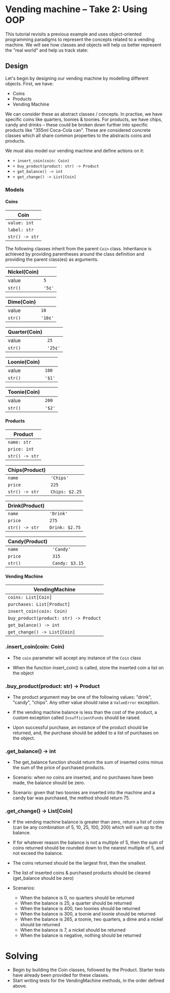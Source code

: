 # Vending machine – Take 2: Using OOP

This tutorial revisits a previous example and uses object-oriented programming
paradigms to represent the concepts related to a vending machine. We will see
how classes and objects will help us better represent the "real world" and help
us track state:


## Design
Let's begin by designing our vending machine by modelling different objects.
First, we have:
- Coins
- Products
- Vending Machine

We can consider these as abstract classes / concepts. In practise, we have
specific coins like quarters, loonies & toonies. For products, we have chips,
candy and drinks – these could be broken down further into specific products
like "355ml Coca-Cola can". These are considered concrete classes which all
share common properties to the abstracts coins and products.

We must also model our vending machine and define actions on it:
- `+ insert_coin(coin: Coin)`
- `+ buy_product(product: str) -> Product`
- `+ get_balance() -> int`
- `+ get_change() -> List[Coin]`



### Models
#### Coins

| **Coin**                  |
| -                         |
| `value: int`     |
| `label: str`              |
| `str() -> str`            |


The following classes inherit from the parent `Coin` class. Inheritance is
achieved by providing parentheses around the class definition and providing the
parent class(es) as arguments.

| **Nickel(Coin)**    |                        |
| -                     | -                      |
| value                 | `5` |
| `str()` | `'5¢'`|


| **Dime(Coin)**     |                        |
| -                     | -                      |
| value                 | `10` |
| `str()`               | `'10¢'`                |


| **Quarter(Coin)**     |                       |
| -                     | -                     |
| value                 | `25`|
| `str()`               | `'25¢'`               |


| **Loonie(Coin)**      |                       |
| -                     | -                     |
| value                 | `100`|
| `str()`               | `'$1'`                |


| **Toonie(Coin)**      |                       |
| -                     | -                     |
| value                 | `200`|
| `str()`               | `'$2'`                |


#### Products

| **Product**           |
| ---                   |
| `name: str`           |
| `price: int` |
| `str() -> str`        |


| **Chips(Product)**    |                       |
| -                     | -                     |
| `name`                | `'Chips'`             |
| `price`               | `225`                 |
| `str() -> str`        | `Chips: $2.25`        |


| **Drink(Product)**    |                       |
| -                     | -                     |
| `name`                | `'Drink'`             |
| `price`               | `275`                 |
| `str() -> str`        | `Drink: $2.75`        |


| **Candy(Product)**    |                        |
| -                     | -                      |
| `name`                | `'Candy'`              |
| `price`               | `315`                  |
| `str()`               | `Candy: $3.15`         |



#### Vending Machine
| **VendingMachine**                            |
| -
| `coins: List[Coin]`                           |
| `purchases: List[Product]`                    |
| `insert_coin(coin: Coin)`                     |
| `buy_product(product: str) -> Product`        |
| `get_balance() -> int`                        |
| `get_change() -> List[Coin]`                  |



### .insert_coin(coin: Coin)

- The `coin` parameter will accept any instance of the `Coin` class

- When the function insert_coin() is called, store the inserted coin a list on
  the object

### .buy_product(product: str) -> Product

- The product argument may be one of the following values: "drink", "candy",
  "chips". Any other value should raise a `ValueError` exception.

- If the vending machine balance is less than the cost of the product, a
  custom exception called `InsufficientFunds` should be raised.

- Upon successful purchase, an instance of the product should be returned, and,
  the purchase should be added to a list of purchases on the object.


### .get_balance() -> int

- The get_balance function should return the sum of inserted coins minus the
  sum of the price of purchased products.

- Scenario: when no coins are inserted, and no purchases have been made, the
  balance should be zero.

- Scenario: given that two toonies are inserted into the machine and a candy
  bar was purchased, the method should return 75.


### .get_change() -> List[Coin]

- If the vending machine balance is greater than zero, return a list of coins
  (can be any combination of 5, 10, 25, 100, 200) which will sum up to the
  balance.

- If for whatever reason the balance is not a multiple of 5, then the sum of
  coins returned should be rounded down to the nearest multiple of 5, and not
  exceed the balance.

- The coins returned should be the largest first, then the smallest.

- The list of inserted coins & purchased products should be cleared
  (get_balance should be zero)

- Scenarios:

    - When the balance is 0, no quarters should be returned
    - When the balance is 25, a quarter should be returned
    - When the balance is 400, two toonies should be returned
    - When the balance is 300, a toonie and loonie should be returned
    - When the balance is 265, a toonie, two quarters, a dime and a nickel
      should be returned
    - When the balance is 7, a nickel should be returned
    - When the balance is negative, nothing should be returned


# Solving

- Begin by building the Coin classes, followed by the Product. Starter tests
  have already been provided for these classes.
- Start writing tests for the VendingMachine methods, in the order defined
  above.
